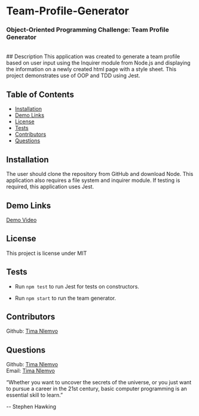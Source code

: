 # Team-Profile-Generator
### Object-Oriented Programming Challenge: Team Profile Generator
<br>
## Description 
This application was created to generate a team profile based on user input using the Inquirer module from Node.js and displaying the information on a newly created html page with a style sheet. This project demonstrates use of OOP and TDD using Jest. 
 
## Table of Contents
- [Installation](#installation)
- [Demo Links](#Demo-links)
- [License](#license)
- [Tests](#tests)
- [Contributors](#Contributors)
- [Questions](#questions)

## Installation 
The user should clone the repository from GitHub and download Node. This application also requires a file system and inquirer module. If testing is required, this application uses Jest. 

## Demo Links
[Demo Video](https://drive.google.com/file/d/1zbwxMcZNL3U8pTrnFD8AcfyLt0tSNc8Z/view)
## License 
This project is license under MIT

## Tests
- Run `npm test` to run Jest for tests on constructors. 

- Run `npm start` to run the team generator.

## Contributors
Github: [Tima Nlemvo](https://github.com/timanlemvo)


## Questions
Github: [Tima Nlemvo](https://github.com) </br>
Email: [Tima Nlemvo](timanlemvo@gmail.com)


“Whether you want to uncover the secrets of the universe, or you just want to pursue a career in the 21st century, basic computer programming is an essential skill to learn.”

-- Stephen Hawking
